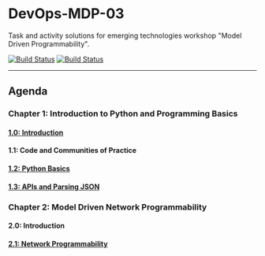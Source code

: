 # DevOps-MDP-03

Task and activity solutions for emerging technologies workshop "Model Driven Programmability".

[![Build Status](https://github.com/Vostbur/DevOps-MDP-03/actions/workflows/flake8.yml/badge.svg?branch=main)](https://github.com/Vostbur/DevOps-MDP-03/actions/workflows/flake8.yml)
[![Build Status](https://github.com/Vostbur/DevOps-MDP-03/actions/workflows/unittest.yml/badge.svg?branch=main)](https://github.com/Vostbur/DevOps-MDP-03/actions/workflows/unittest.yml)

---
## Agenda
### **Chapter 1: Introduction to Python and Programming Basics**
#### [1.0: Introduction](https://github.com/Vostbur/DevOps-MDP-03/tree/main/1.0.Introduction)
#### 1.1: Code and Communities of Practice
#### [1.2: Python Basics](https://github.com/Vostbur/DevOps-MDP-03/tree/main/1.2.Python_Basics)
#### [1.3: APIs and Parsing JSON](https://github.com/Vostbur/DevOps-MDP-03/tree/main/1.3.APIs_and_Parsing_JSON)

### **Chapter 2: Model Driven Network Programmability**
#### 2.0: Introduction
#### [2.1: Network Programmability](https://github.com/Vostbur/DevOps-MDP-03/tree/main/2.1.Network_Programmability)